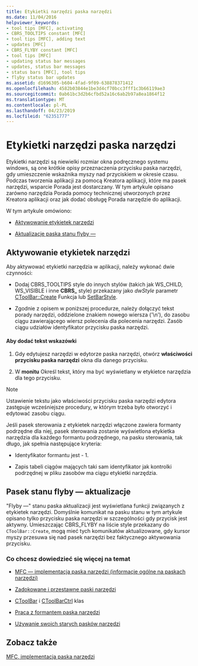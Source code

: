 ```yaml
---
title: Etykietki narzędzi paska narzędzi
ms.date: 11/04/2016
helpviewer_keywords:
- tool tips [MFC], activating
- CBRS_TOOLTIPS constant [MFC]
- tool tips [MFC], adding text
- updates [MFC]
- CBRS_FLYBY constant [MFC]
- tool tips [MFC]
- updating status bar messages
- updates, status bar messages
- status bars [MFC], tool tips
- flyby status bar updates
ms.assetid: d1696305-b604-4fad-9f09-638878371412
ms.openlocfilehash: 4582b03844e1be3d4cf70bcc3fff1c3b66119ae3
ms.sourcegitcommit: 0ab61bc3d2b6cfbd52a16c6ab2b97a8ea1864f12
ms.translationtype: MT
ms.contentlocale: pl-PL
ms.lasthandoff: 04/23/2019
ms.locfileid: "62351777"
---
```

# <a name="toolbar-tool-tips"></a>Etykietki narzędzi paska narzędzi

Etykietki narzędzi są niewielki rozmiar okna podręcznego systemu windows, są one krótkie opisy przeznaczenia przycisku paska narzędzi, gdy umieszczenie wskaźnika myszy nad przyciskiem w okresie czasu. Podczas tworzenia aplikacji za pomocą Kreatora aplikacji, które ma pasek narzędzi, wsparcie Porada jest dostarczany. W tym artykule opisano zarówno narzędzia Porada pomocy technicznej utworzonych przez Kreatora aplikacji oraz jak dodać obsługę Porada narzędzie do aplikacji.

W tym artykule omówiono:

- [Aktywowanie etykietek narzędzi](#_core_activating_tool_tips)

- [Aktualizacje paska stanu flyby —](#_core_fly_by_status_bar_updates)

##  <a name="_core_activating_tool_tips"></a> Aktywowanie etykietek narzędzi

Aby aktywować etykietki narzędzia w aplikacji, należy wykonać dwie czynności:

- Dodaj CBRS_TOOLTIPS style do innych stylów (takich jak WS_CHILD, WS_VISIBLE i inne **CBRS_** style) przekazany jako *dwStyle* parametr [CToolBar::Create](../mfc/reference/ctoolbar-class.md#create) Funkcja lub [SetBarStyle](../mfc/reference/ccontrolbar-class.md#setbarstyle).

- Zgodnie z opisem w poniższej procedurze, należy dołączyć tekst porady narzędzi, oddzielone znakiem nowego wiersza ('\n'), do zasobu ciągu zawierającego wiersz polecenia dla polecenia narzędzi. Zasób ciągu udziałów identyfikator przycisku paska narzędzi.

#### <a name="to-add-the-tool-tip-text"></a>Aby dodać tekst wskazówki

1. Gdy edytujesz narzędzi w edytorze paska narzędzi, otwórz **właściwości przycisku paska narzędzi** okna dla danego przycisku.

1. W **monitu** Określ tekst, który ma być wyświetlany w etykietce narzędzia dla tego przycisku.

> [!NOTE]
>  Ustawienie tekstu jako właściwości przycisku paska narzędzi edytora zastępuje wcześniejsze procedury, w którym trzeba było otworzyć i edytować zasobu ciągu.

Jeśli pasek sterowania z etykietek narzędzi włączone zawiera formanty podrzędne dla niej, pasek sterowania zostanie wyświetlona etykietka narzędzia dla każdego formantu podrzędnego, na pasku sterowania, tak długo, jak spełnia następujące kryteria:

- Identyfikator formantu jest - 1.

- Zapis tabeli ciągów mających taki sam identyfikator jak kontrolki podrzędnej w pliku zasobów ma ciągu etykietki narzędzia.

##  <a name="_core_fly_by_status_bar_updates"></a> Pasek stanu flyby — aktualizacje

"Flyby —" stanu paska aktualizacji jest wyświetlana funkcji związanych z etykietek narzędzi. Domyślnie komunikat na pasku stanu w tym artykule opisano tylko przycisku paska narzędzi w szczególności gdy przycisk jest aktywny. Umieszczając CBRS_FLYBY na liście style przekazany do `CToolBar::Create`, mogą mieć tych komunikatów aktualizowane, gdy kursor myszy przesuwa się nad pasek narzędzi bez faktycznego aktywowania przycisku.

### <a name="what-do-you-want-to-know-more-about"></a>Co chcesz dowiedzieć się więcej na temat

- [MFC — implementacja paska narzędzi (informacje ogólne na paskach narzędzi)](../mfc/mfc-toolbar-implementation.md)

- [Zadokowane i przestawne paski narzędzi](../mfc/docking-and-floating-toolbars.md)

- [CToolBar](../mfc/reference/ctoolbar-class.md) i [CToolBarCtrl](../mfc/reference/ctoolbarctrl-class.md) klas

- [Praca z formantem paska narzędzi](../mfc/working-with-the-toolbar-control.md)

- [Używanie swoich starych pasków narzędzi](../mfc/using-your-old-toolbars.md)

## <a name="see-also"></a>Zobacz także

[MFC, implementacja paska narzędzi](../mfc/mfc-toolbar-implementation.md)
